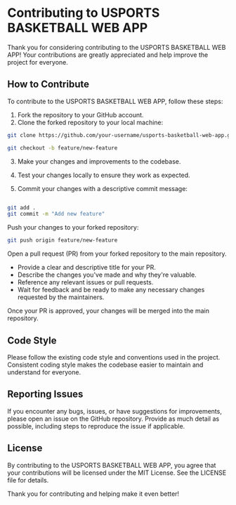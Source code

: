 # Contributing to USPORTS BASKETBALL WEB APP

Thank you for considering contributing to the USPORTS BASKETBALL WEB APP! Your contributions are greatly appreciated and help improve the project for everyone.

## How to Contribute

To contribute to the USPORTS BASKETBALL WEB APP, follow these steps:

1. Fork the repository to your GitHub account.
2. Clone the forked repository to your local machine:

```bash
git clone https://github.com/your-username/usports-basketball-web-app.git

git checkout -b feature/new-feature
```

3. Make your changes and improvements to the codebase.

4. Test your changes locally to ensure they work as expected.

5. Commit your changes with a descriptive commit message:


```bash

git add .
git commit -m "Add new feature"
```

Push your changes to your forked repository:

```bash
git push origin feature/new-feature
```
Open a pull request (PR) from your forked repository to the main repository.

- Provide a clear and descriptive title for your PR.
- Describe the changes you've made and why they're valuable.
- Reference any relevant issues or pull requests.
- Wait for feedback and be ready to make any necessary changes requested by the maintainers.

Once your PR is approved, your changes will be merged into the main repository.

## Code Style
Please follow the existing code style and conventions used in the project. Consistent coding style makes the codebase easier to maintain and understand for everyone.

## Reporting Issues
If you encounter any bugs, issues, or have suggestions for improvements, please open an issue on the GitHub repository. Provide as much detail as possible, including steps to reproduce the issue if applicable.

## License
By contributing to the USPORTS BASKETBALL WEB APP, you agree that your contributions will be licensed under the MIT License. See the LICENSE file for details.

Thank you for contributing and helping make it even better!

